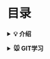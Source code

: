 # 目录

<b><details><summary>💡 介绍</summary></b>
本仓库是为个人学习使用，作为个人的知识积累，有建议欢迎各位大神提出，谢谢！
</details>


<b><details><summary>🐭 GIT学习</summary></b>

- [git环境安装](./git/git环境安装.md)
- [git操作手册](./git/git操作.md)

</details>